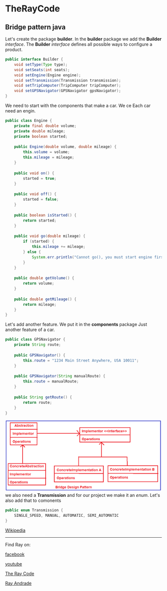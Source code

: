 # TheRayCode
## Bridge pattern java

Let's create the package **builder**.
In the **builder** package we add the **Builder** *interface*.
The **Builder** *interface* defines all possible ways to configure a product.
```java
public interface Builder {
    void setType(Type type);
    void setSeats(int seats);
    void setEngine(Engine engine);
    void setTransmission(Transmission transmission);
    void setTripComputer(TripComputer tripComputer);
    void setGPSNavigator(GPSNavigator gpsNavigator);
}
```

We need to start with the components that make a car.
We ce
Each car need an engin.
```java
public class Engine {
    private final double volume;
    private double mileage;
    private boolean started;

    public Engine(double volume, double mileage) {
        this.volume = volume;
        this.mileage = mileage;
    }

    public void on() {
        started = true;
    }

    public void off() {
        started = false;
    }

    public boolean isStarted() {
        return started;
    }

    public void go(double mileage) {
        if (started) {
            this.mileage += mileage;
        } else {
            System.err.println("Cannot go(), you must start engine first!");
        }
    }

    public double getVolume() {
        return volume;
    }

    public double getMileage() {
        return mileage;
    }
}
```
Let's add another feature. 
We put it in the **components** package
Just another feature of a car.
```java
public class GPSNavigator {
    private String route;

    public GPSNavigator() {
        this.route = "1234 Main Street Anywhere, USA 10011";
    }

    public GPSNavigator(String manualRoute) {
        this.route = manualRoute;
    }

    public String getRoute() {
        return route;
    }
}
```
![Bride Pattern](https://raw.githubusercontent.com/RayAndrade/TheRayCode/main/UMLs/images/Bridge/Bridge-3.png)
we also need a **Transmission** and for our project we make it an *enum*.
Let's also add that to comonents
```java
public enum Transmission {
    SINGLE_SPEED, MANUAL, AUTOMATIC, SEMI_AUTOMATIC
}
```



[Wikipedia](https://en.wikipedia.org/wiki/Bridge_pattern)

----------------------------------------------------------------------------------------------------

Find Ray on:

[facebook](https://www.facebook.com/TheRayCode/)

[youtube](https://www.youtube.com/user/AndradeRay/)

[The Ray Code](https://www.RayAndrade.com)

[Ray Andrade](https://www.RayAndrade.org)
